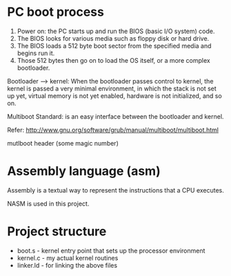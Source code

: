 # PC boot process
1. Power on: the PC starts up and run the BIOS (basic I/O system) code.
2. The BIOS looks for various media such as floppy disk or hard drive.
3. The BIOS loads a 512 byte boot sector from the specified media and begins run it.
4. Those 512 bytes then go on to load the OS itself, or a more complex bootloader.

Bootloader --> kernel:
When the bootloader passes control to kernel, the kernel is passed a very minimal environment, in which the stack is not set up yet, virtual memory is not yet enabled, hardware is not initialized, and so on.

Multiboot Standard:
is an easy interface between the bootloader and kernel.

Refer: http://www.gnu.org/software/grub/manual/multiboot/multiboot.html

mutlboot header (some magic number)

# Assembly language (asm)
Assembly is a textual way to represent the instructions that a CPU executes.

NASM is used in this project.

# Project structure
* boot.s - kernel entry point that sets up the processor environment
* kernel.c - my actual kernel routines
* linker.ld - for linking the above files
